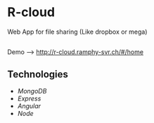 # R-cloud
Web App for file sharing (Like dropbox or mega)

##
Demo --> http://r-cloud.ramphy-svr.ch/#/home

## Technologies

- *MongoDB*
- *Express*
- *Angular*
- *Node*
